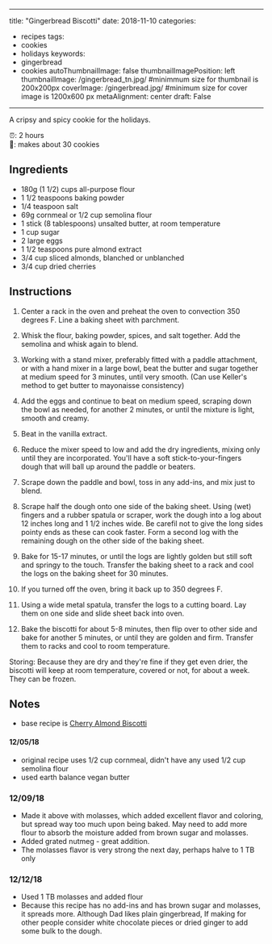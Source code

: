  ---
title: "Gingerbread Biscotti"
date: 2018-11-10
categories:
- recipes
tags:
- cookies
- holidays
keywords:
- gingerbread
- cookies
autoThumbnailImage: false
thumbnailImagePosition: left
thumbnailImage: /gingerbread_tn.jpg/
#minimmum size for thumbnail is 200x200px
coverImage: /gingerbread.jpg/
#minimum size for cover image is 1200x600 px
metaAlignment: center
draft: False
---
A cripsy and spicy cookie for the holidays. 

<!--more-->

:alarm_clock:: 2 hours <br>
:cookie:: makes about 30 cookies

## Ingredients
* 180g (1 1/2) cups all-purpose flour 
* 1 1/2 teaspoons baking powder 
* 1/4 teaspoon salt 
* 69g cornmeal or 1/2 cup semolina flour
* 1 stick (8 tablespoons) unsalted butter, at room temperature 
* 1 cup sugar 
* 2 large eggs 
* 1 1/2 teaspoons pure almond extract 
* 3/4 cup sliced almonds, blanched or unblanched
* 3/4 cup dried cherries


## Instructions

1. Center a rack in the oven and preheat the oven to convection 350 degrees F. Line a baking sheet with parchment.

2. Whisk the flour, baking powder, spices, and salt together. Add the semolina and whisk again to blend.

3. Working with a stand mixer, preferably fitted with a paddle attachment, or with a hand mixer in a large bowl, beat the butter and sugar together at medium speed for 3 minutes, until very smooth. (Can use Keller's method to get butter to mayonaisse consistency)

4. Add the eggs and continue to beat on medium speed, scraping down the bowl as needed, for another 2 minutes, or until the mixture is light, smooth and creamy. 

5. Beat in the vanilla extract. 

6. Reduce the mixer speed to low and add the dry ingredients, mixing only until they are incorporated. You'll have a soft stick-to-your-fingers dough that will ball up around the paddle or beaters. 

7. Scrape down the paddle and bowl, toss in any add-ins, and mix just to blend.

8. Scrape half the dough onto one side of the baking sheet. Using (wet) fingers and a rubber spatula or scraper, work the dough into a log about 12 inches long and 1 1/2 inches wide. Be carefil not to give the long sides pointy ends as these can cook faster. Form a second log with the remaining dough on the other side of the baking sheet.

9. Bake for 15-17 minutes, or until the logs are lightly golden but still soft and springy to the touch. Transfer the baking sheet to a rack and cool the logs on the baking sheet for 30 minutes.

10. If you turned off the oven, bring it back up to 350 degrees F.

11. Using a wide metal spatula, transfer the logs to a cutting board. Lay them on one side and slide sheet back into oven.

12. Bake the biscotti for about 5-8 minutes, then flip over to other side and bake for another 5 minutes, or until they are golden and firm. Transfer them to racks and cool to room temperature.

Storing: Because they are dry and they're fine if they get even drier, the biscotti will keep at room temperature, covered or not, for about a week. They can be frozen.


## Notes 

* base recipe is [Cherry Almond Biscotti](www.dranalogs.com/cherry-almond-biscotti/)

#### 12/05/18
* original recipe uses 1/2 cup cornmeal, didn't have any used 1/2 cup semolina flour
* used earth balance vegan butter

### 12/09/18
* Made it above with molasses, which added excellent flavor and coloring, but spread way too much upon being baked. May need to add more flour to absorb the moisture added from brown sugar and molasses. 
* Added grated nutmeg - great addition. 
* The molasses flavor is very strong the next day, perhaps halve to 1 TB only

### 12/12/18
* Used 1 TB molasses and added flour
* Because this recipe has no add-ins and has brown sugar and molasses, it spreads more. Although Dad likes plain gingerbread, If making for other people consider white chocolate pieces or dried ginger to add some bulk to the dough.